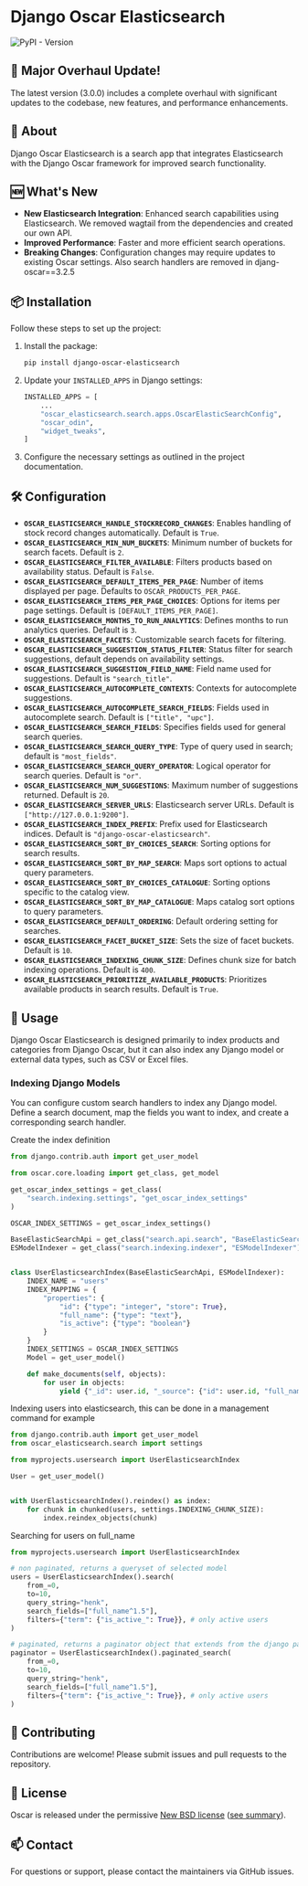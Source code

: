 # Django Oscar Elasticsearch

![PyPI - Version](https://img.shields.io/pypi/v/django-oscar-elasticsearch)

## 🚀 Major Overhaul Update!

The latest version (3.0.0) includes a complete overhaul with significant updates to the codebase, new features, and performance enhancements.

## 📖 About

Django Oscar Elasticsearch is a search app that integrates Elasticsearch with the Django Oscar framework for improved search functionality.

## 🆕 What's New

- **New Elasticsearch Integration**: Enhanced search capabilities using Elasticsearch. We removed wagtail from the dependencies and created our own API.
- **Improved Performance**: Faster and more efficient search operations.
- **Breaking Changes**: Configuration changes may require updates to existing Oscar settings. Also search handlers are removed in djang-oscar==3.2.5

## 📦 Installation

Follow these steps to set up the project:

1. Install the package:
    ```bash
    pip install django-oscar-elasticsearch
    ```
2. Update your `INSTALLED_APPS` in Django settings:
    ```python
    INSTALLED_APPS = [
        ...
        "oscar_elasticsearch.search.apps.OscarElasticSearchConfig",
        "oscar_odin",
        "widget_tweaks",
    ]
    ```
3. Configure the necessary settings as outlined in the project documentation.

## 🛠 Configuration

- **`OSCAR_ELASTICSEARCH_HANDLE_STOCKRECORD_CHANGES`**: Enables handling of stock record changes automatically. Default is `True`.
- **`OSCAR_ELASTICSEARCH_MIN_NUM_BUCKETS`**: Minimum number of buckets for search facets. Default is `2`.
- **`OSCAR_ELASTICSEARCH_FILTER_AVAILABLE`**: Filters products based on availability status. Default is `False`.
- **`OSCAR_ELASTICSEARCH_DEFAULT_ITEMS_PER_PAGE`**: Number of items displayed per page. Defaults to `OSCAR_PRODUCTS_PER_PAGE`.
- **`OSCAR_ELASTICSEARCH_ITEMS_PER_PAGE_CHOICES`**: Options for items per page settings. Default is `[DEFAULT_ITEMS_PER_PAGE]`.
- **`OSCAR_ELASTICSEARCH_MONTHS_TO_RUN_ANALYTICS`**: Defines months to run analytics queries. Default is `3`.
- **`OSCAR_ELASTICSEARCH_FACETS`**: Customizable search facets for filtering.
- **`OSCAR_ELASTICSEARCH_SUGGESTION_STATUS_FILTER`**: Status filter for search suggestions, default depends on availability settings.
- **`OSCAR_ELASTICSEARCH_SUGGESTION_FIELD_NAME`**: Field name used for suggestions. Default is `"search_title"`.
- **`OSCAR_ELASTICSEARCH_AUTOCOMPLETE_CONTEXTS`**: Contexts for autocomplete suggestions.
- **`OSCAR_ELASTICSEARCH_AUTOCOMPLETE_SEARCH_FIELDS`**: Fields used in autocomplete search. Default is `["title", "upc"]`.
- **`OSCAR_ELASTICSEARCH_SEARCH_FIELDS`**: Specifies fields used for general search queries.
- **`OSCAR_ELASTICSEARCH_SEARCH_QUERY_TYPE`**: Type of query used in search; default is `"most_fields"`.
- **`OSCAR_ELASTICSEARCH_SEARCH_QUERY_OPERATOR`**: Logical operator for search queries. Default is `"or"`.
- **`OSCAR_ELASTICSEARCH_NUM_SUGGESTIONS`**: Maximum number of suggestions returned. Default is `20`.
- **`OSCAR_ELASTICSEARCH_SERVER_URLS`**: Elasticsearch server URLs. Default is `["http://127.0.0.1:9200"]`.
- **`OSCAR_ELASTICSEARCH_INDEX_PREFIX`**: Prefix used for Elasticsearch indices. Default is `"django-oscar-elasticsearch"`.
- **`OSCAR_ELASTICSEARCH_SORT_BY_CHOICES_SEARCH`**: Sorting options for search results.
- **`OSCAR_ELASTICSEARCH_SORT_BY_MAP_SEARCH`**: Maps sort options to actual query parameters.
- **`OSCAR_ELASTICSEARCH_SORT_BY_CHOICES_CATALOGUE`**: Sorting options specific to the catalog view.
- **`OSCAR_ELASTICSEARCH_SORT_BY_MAP_CATALOGUE`**: Maps catalog sort options to query parameters.
- **`OSCAR_ELASTICSEARCH_DEFAULT_ORDERING`**: Default ordering setting for searches.
- **`OSCAR_ELASTICSEARCH_FACET_BUCKET_SIZE`**: Sets the size of facet buckets. Default is `10`.
- **`OSCAR_ELASTICSEARCH_INDEXING_CHUNK_SIZE`**: Defines chunk size for batch indexing operations. Default is `400`.
- **`OSCAR_ELASTICSEARCH_PRIORITIZE_AVAILABLE_PRODUCTS`**: Prioritizes available products in search results. Default is `True`.


## 📜 Usage

Django Oscar Elasticsearch is designed primarily to index products and categories from Django Oscar, but it can also index any Django model or external data types, such as CSV or Excel files.

### Indexing Django Models
You can configure custom search handlers to index any Django model. Define a search document, map the fields you want to index, and create a corresponding search handler.

Create the index definition
```python
from django.contrib.auth import get_user_model

from oscar.core.loading import get_class, get_model

get_oscar_index_settings = get_class(
    "search.indexing.settings", "get_oscar_index_settings"
)

OSCAR_INDEX_SETTINGS = get_oscar_index_settings()

BaseElasticSearchApi = get_class("search.api.search", "BaseElasticSearchApi")
ESModelIndexer = get_class("search.indexing.indexer", "ESModelIndexer")


class UserElasticsearchIndex(BaseElasticSearchApi, ESModelIndexer):
    INDEX_NAME = "users"
    INDEX_MAPPING = {
        "properties": {
            "id": {"type": "integer", "store": True},
            "full_name": {"type": "text"},
            "is_active": {"type": "boolean"}
        }
    }
    INDEX_SETTINGS = OSCAR_INDEX_SETTINGS
    Model = get_user_model()

    def make_documents(self, objects):
        for user in objects:
            yield {"_id": user.id, "_source": {"id": user.id, "full_name": user.get_full_name(), "is_active": user.is_active}}
```

Indexing users into elasticsearch, this can be done in a management command for example
```python
from django.contrib.auth import get_user_model
from oscar_elasticsearch.search import settings

from myprojects.usersearch import UserElasticsearchIndex

User = get_user_model()


with UserElasticsearchIndex().reindex() as index:
    for chunk in chunked(users, settings.INDEXING_CHUNK_SIZE):
        index.reindex_objects(chunk)
```

Searching for users on full_name
```python
from myprojects.usersearch import UserElasticsearchIndex

# non paginated, returns a queryset of selected model
users = UserElasticsearchIndex().search(
    from_=0,
    to=10,
    query_string="henk",
    search_fields=["full_name^1.5"],
    filters={"term": {"is_active_": True}}, # only active users
)

# paginated, returns a paginator object that extends from the django paginator
paginator = UserElasticsearchIndex().paginated_search(
    from_=0,
    to=10,
    query_string="henk",
    search_fields=["full_name^1.5"],
    filters={"term": {"is_active_": True}}, # only active users
)
```

## 🤝 Contributing

Contributions are welcome! Please submit issues and pull requests to the repository.

## 📄 License

Oscar is released under the permissive [New BSD license](https://github.com/django-oscar/django-oscar-elasticsearch/blob/master/LICENSE) ([see summary](https://tldrlegal.com/license/bsd-3-clause-license-(revised))).

## 📫 Contact

For questions or support, please contact the maintainers via GitHub issues.
